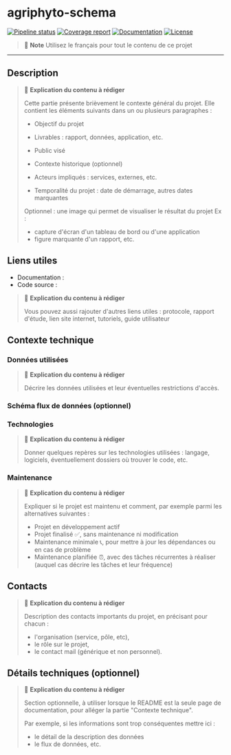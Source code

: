 # agriphyto-schema


[![Pipeline status](https://gitlab.com/strayMat/agriphyto-schema/badges/main/pipeline.svg)](https://gitlab.com/strayMat/agriphyto-schema/-/pipelines)
[![Coverage report](https://gitlab.com/strayMat/agriphyto-schema/badges/main/coverage.svg)](https://gitlab.com/strayMat/agriphyto-schema/-/graphs/main)
[![Documentation](https://img.shields.io/badge/docs-latest-blue.svg)](https://strayMat.gitlab.io/agriphyto-schema/)
[![License](https://img.shields.io/gitlab/license/strayMat/agriphyto-schema)](https://gitlab.com/strayMat/agriphyto-schema/-/blob/main/LICENSE)




> 📝 **Note**
> Utilisez le français pour tout le contenu de ce projet

---

## Description

> 📝 **Explication du contenu à rédiger**
>
> Cette partie présente brièvement le contexte général du projet.
> Elle contient les éléments suivants dans un ou plusieurs paragraphes :
>
> - Objectif du projet
> - Livrables : rapport, données, application, etc.
> - Public visé
> - Contexte historique (optionnel)
>
> - Acteurs impliqués : services, externes, etc.
> - Temporalité du projet : date de démarrage, autres dates marquantes
>
> Optionnel : une image qui permet de visualiser le résultat du projet
> Ex :
>
> - capture d'écran d'un tableau de bord ou d'une application
> - figure marquante d'un rapport, etc.

## Liens utiles

- Documentation :
- Code source :

> 📝 **Explication du contenu à rédiger**
>
> Vous pouvez aussi rajouter d'autres liens utiles : protocole, rapport d'étude, lien site internet, tutoriels, guide utilisateur

## Contexte technique

### Données utilisées

> 📝 **Explication du contenu à rédiger**
>
> Décrire les données utilisées et leur éventuelles restrictions d'accès.

### Schéma flux de données (optionnel)

### Technologies

> 📝 **Explication du contenu à rédiger**
>
> Donner quelques repères sur les technologies utilisées : langage, logiciels, éventuellement dossiers où trouver le code, etc.

### Maintenance

> 📝 **Explication du contenu à rédiger**
>
> Expliquer si le projet est maintenu et comment, par exemple parmi les alternatives suivantes :
>
> - Projet en développement actif
> - Projet finalisé ✅, sans maintenance ni modification
> - Maintenance minimale 📞, pour mettre à jour les dépendances ou en cas de problème
> - Maintenance planifiée ⏰, avec des tâches récurrentes à réaliser (auquel cas décrire les tâches et leur fréquence)

## Contacts

> 📝 **Explication du contenu à rédiger**
>
> Description des contacts importants du projet, en précisant pour chacun :
>
> - l'organisation (service, pôle, etc),
> - le rôle sur le projet,
> - le contact mail (générique et non personnel).

## Détails techniques (optionnel)

> 📝 **Explication du contenu à rédiger**
>
> Section optionnelle, à utiliser lorsque le README est la seule page de documentation, pour alléger la partie "Contexte technique".
>
> Par exemple, si les informations sont trop conséquentes mettre ici :
>
> - le détail de la description des données
> - le flux de données, etc.
